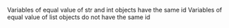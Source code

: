 Variables of equal value of str and int objects have the same id
Variables of equal value of list objects do not have the same id
